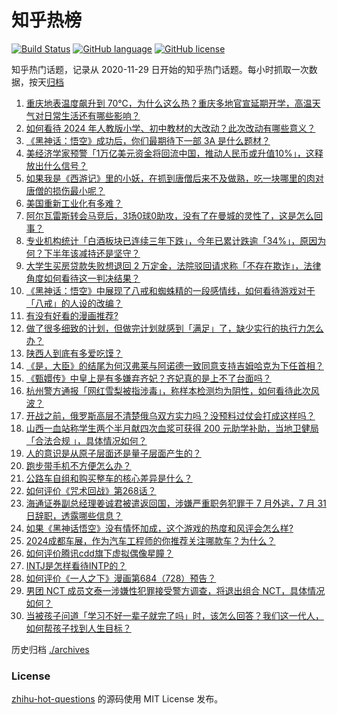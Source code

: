 # 知乎热榜
[![Build Status](https://github.com/ToWeLong/zhihu-hot-questions/workflows/CI/badge.svg)](https://github.com/ToWeLong/zhihu-hot-questions/actions)
[![GitHub language](https://img.shields.io/badge/language-golang-orange.svg)](https://golang.org/)
[![GitHub license](https://img.shields.io/github/license/ToWeLong/zhihu-hot-questions)](https://github.com/ToWeLong/zhihu-hot-questions/blob/main/LICENSE)

知乎热门话题，记录从 2020-11-29 日开始的知乎热门话题。每小时抓取一次数据，按天[归档](./archives)

<!-- BEGIN -->

1. [重庆地表温度飙升到 70℃，为什么这么热？重庆多地官宣延期开学，高温天气对日常生活还有哪些影响？](https://www.zhihu.com/question/665526376)
1. [如何看待 2024 年人教版小学、初中教材的大改动？此次改动有哪些意义？](https://www.zhihu.com/question/665404481)
1. [《黑神话：悟空》成功后，你们最期待下一部 3A 是什么题材？](https://www.zhihu.com/question/664868918)
1. [美经济学家预警「1万亿美元资金将回流中国，推动人民币或升值10%」，这释放出什么信号？](https://www.zhihu.com/question/665596255)
1. [如果我是《西游记》里的小妖，在抓到唐僧后来不及做熟，吃一块哪里的肉对唐僧的损伤最小呢？](https://www.zhihu.com/question/665543332)
1. [美国重新工业化有多难？](https://www.zhihu.com/question/662670683)
1. [阿尔瓦雷斯转会马竞后，3场0球0助攻，没有了在曼城的灵性了，这是怎么回事？](https://www.zhihu.com/question/665593518)
1. [专业机构统计「白酒板块已连续三年下跌」，今年已累计跌逾「34%」，原因为何？下半年该减持还是坚守？](https://www.zhihu.com/question/665531400)
1. [大学生买房贷款失败想退回 2 万定金，法院驳回请求称「不存在欺诈」，法律角度如何看待这一判决结果？](https://www.zhihu.com/question/665588724)
1. [《黑神话：悟空》中展现了八戒和蜘蛛精的一段感情线，如何看待游戏对于「八戒」的人设的改编？](https://www.zhihu.com/question/665340163)
1. [有没有好看的漫画推荐?](https://www.zhihu.com/question/547717272)
1. [做了很多细致的计划，但做完计划就感到「满足」了，缺少实行的执行力怎么办？](https://www.zhihu.com/question/664966642)
1. [陕西人到底有多爱吃馍？](https://www.zhihu.com/question/663678224)
1. [《是，大臣》的结尾为何汉弗莱与阿诺德一致同意支持吉姆哈克为下任首相？](https://www.zhihu.com/question/347213160)
1. [《甄嬛传》中皇上是有多嫌弃齐妃？齐妃真的是上不了台面吗？](https://www.zhihu.com/question/655115777)
1. [杭州警方通报「网红雪梨被指涉毒」，称样本检测均为阴性，如何看待此次风波？](https://www.zhihu.com/question/665552440)
1. [开战之前，俄罗斯高层不清楚俄乌双方实力吗？没预料过仗会打成这样吗？](https://www.zhihu.com/question/665547644)
1. [山西一血站称学生两个半月献四次血浆可获得 200 元助学补助，当地卫健局「合法合规 」，具体情况如何？](https://www.zhihu.com/question/665415916)
1. [人的意识是从原子层面还是量子层面产生的？](https://www.zhihu.com/question/665527244)
1. [跑步带手机不方便怎么办？](https://www.zhihu.com/question/664105423)
1. [公路车自组和购买整车的核心差异是什么？](https://www.zhihu.com/question/664853991)
1. [如何评价《咒术回战》第268话？](https://www.zhihu.com/question/665600549)
1. [海通证券副总经理姜诚君被遣返回国，涉嫌严重职务犯罪于 7 月外逃，7 月 31 日辞职，透露哪些信息？](https://www.zhihu.com/question/665533864)
1. [如果《黑神话悟空》没有情怀加成，这个游戏的热度和风评会怎么样?](https://www.zhihu.com/question/665318929)
1. [2024成都车展，作为汽车工程师的你推荐关注哪款车？为什么？](https://www.zhihu.com/question/665542704)
1. [如何评价腾讯cdd旗下虚拟偶像星瞳？](https://www.zhihu.com/question/509301354)
1. [INTJ是怎样看待INTP的？](https://www.zhihu.com/question/38282400)
1. [如何评价《一人之下》漫画第684（728）预告？](https://www.zhihu.com/question/665523981)
1. [男团 NCT 成员文泰一涉嫌性犯罪接受警方调查，将退出组合 NCT，具体情况如何？](https://www.zhihu.com/question/665541761)
1. [当被孩子问道「学习不好一辈子就完了吗」时，该怎么回答？我们这一代人，如何帮孩子找到人生目标？](https://www.zhihu.com/question/664880745)

<!-- END -->

历史归档 [./archives](./archives)


### License
[zhihu-hot-questions](https://github.com/towelong/zhihu-hot-questions) 的源码使用 MIT License 发布。